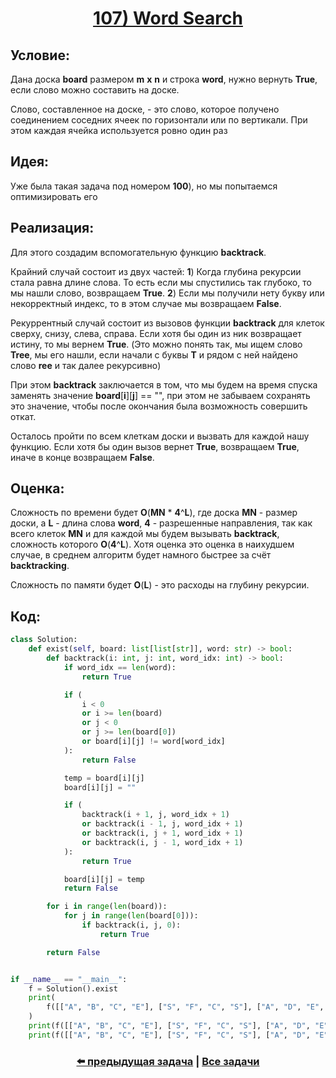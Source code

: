 <div align='center'>
<h1><a href='https://leetcode.com/problems/word-search/description/'><strong>107) Word Search</strong></a></h1>
</div>

## **Условие:**

Дана доска **board** размером **m** **x** **n** и строка **word**, нужно вернуть **True**, если слово можно составить на доске.

Слово, составленное на доске, - это слово, которое получено соединением соседних ячеек по горизонтали или по вертикали. При этом каждая ячейка используется ровно один раз

## **Идея:**

Уже была такая задача под номером **100**), но мы попытаемся оптимизировать его

## **Реализация:**

Для этого создадим вспомогательную функцию **backtrack**.

Крайний случай состоит из двух частей: **1**) Когда глубина рекурсии стала равна длине слова. То есть если мы спустились так глубоко, то мы нашли слово, возвращаем **True**. **2**) Если мы получили нету букву или некорректный индекс, то в этом случае мы возвращаем **False**.

Рекуррентный случай состоит из вызовов функции **backtrack** для клеток сверху, снизу, слева, справа. Если хотя бы один из ник возвращает истину, то мы вернем **True**. (Это можно понять так, мы ищем слово **Tree**, мы его нашли, если начали с буквы **T** и рядом с ней найдено слово **ree** и так далее рекурсивно)

При этом **backtrack** заключается в том, что мы будем на время спуска заменять значение **board**[**i**][**j**] == "", при этом не забываем сохранять это значение, чтобы после окончания была возможность совершить откат.

Осталось пройти по всем клеткам доски и вызвать для каждой нашу функцию. Если хотя бы один вызов вернет **True**, возвращаем **True**, иначе в конце возвращаем **False**.



## **Оценка:**

Сложность по времени будет **O**(**MN** * **4**^**L**), где доска **MN** - размер доски, а **L** - длина слова **word**, **4** - разрешенные направления, так как всего клеток **MN** и для каждой мы будем вызывать **backtrack**, сложность которого **O**(**4**^**L**). Хотя оценка это оценка в наихудшем случае, в среднем алгоритм будет намного быстрее за счёт **backtracking**.

Сложность по памяти будет **O**(**L**) - это расходы на глубину рекурсии.

## Код:
```python
class Solution:
    def exist(self, board: list[list[str]], word: str) -> bool:
        def backtrack(i: int, j: int, word_idx: int) -> bool:
            if word_idx == len(word):
                return True

            if (
                i < 0
                or i >= len(board)
                or j < 0
                or j >= len(board[0])
                or board[i][j] != word[word_idx]
            ):
                return False

            temp = board[i][j]
            board[i][j] = ""

            if (
                backtrack(i + 1, j, word_idx + 1)
                or backtrack(i - 1, j, word_idx + 1)
                or backtrack(i, j + 1, word_idx + 1)
                or backtrack(i, j - 1, word_idx + 1)
            ):
                return True

            board[i][j] = temp
            return False

        for i in range(len(board)):
            for j in range(len(board[0])):
                if backtrack(i, j, 0):
                    return True

        return False


if __name__ == "__main__":
    f = Solution().exist
    print(
        f([["A", "B", "C", "E"], ["S", "F", "C", "S"], ["A", "D", "E", "E"]], "ABCCED"),
    )
    print(f([["A", "B", "C", "E"], ["S", "F", "C", "S"], ["A", "D", "E", "E"]], "SEE"))
    print(f([["A", "B", "C", "E"], ["S", "F", "C", "S"], ["A", "D", "E", "E"]], "ABCB"))

```

<div align='center'><h3><a href='https://github.com/TAskMAster339/PythonAlgorithms/tree/main/106.Generate%20Parentheses'>⬅️ предыдущая задача</a>&nbsp;|&nbsp;<a href='https://github.com/TAskMAster339/PythonAlgorithms/tree/main/README.md'>Все задачи</a></h3></div>